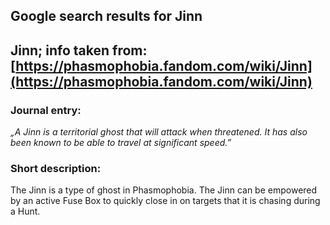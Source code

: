 ## Google search results for Jinn
## Jinn; info taken from: [https://phasmophobia.fandom.com/wiki/Jinn](https://phasmophobia.fandom.com/wiki/Jinn)
### Journal entry:
*„A Jinn is a territorial ghost that will attack when threatened. It has also been known to be able to travel at significant speed.”*

### Short description:
The Jinn is a type of ghost in Phasmophobia. The Jinn can be empowered by an active Fuse Box to quickly close in on targets that it is chasing during a Hunt.